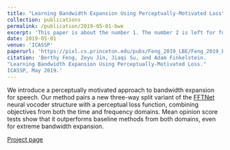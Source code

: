 ```yaml
---
title: "Learning Bandwidth Expansion Using Perceptually-Motivated Loss"
collection: publications
permalink: /publication/2019-05-01-bwe
excerpt: 'This paper is about the number 1. The number 2 is left for future work.'
date: 2019-05-01
venue: 'ICASSP'
paperurl: 'https://pixl.cs.princeton.edu/pubs/Feng_2019_LBE/Feng_2019_bwe.pdf'
citation: 'Berthy Feng, Zeyu Jin, Jiaqi Su, and Adam Finkelstein.
"Learning Bandwidth Expansion Using Perceptually-Motivated Loss."
ICASSP, May 2019.'
---
```

We introduce a perceptually motivated approach to bandwidth expansion for speech. Our method pairs a new three-way split variant of the [FFTNet](https://gfx.cs.princeton.edu/pubs/Jin_2018_FAR/index.php) neural vocoder structure with a perceptual loss function, combining objectives from both the time and frequency domains. Mean opinion score tests show that it outperforms baseline methods from both domains, even for extreme bandwidth expansion.

[Project page](https://pixl.cs.princeton.edu/pubs/Feng_2019_LBE/)
